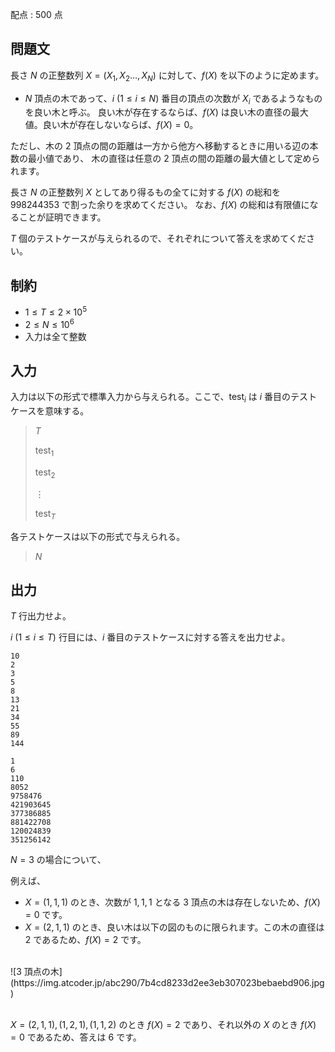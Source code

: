 配点 : $500$ 点

## 問題文

長さ $N$ の正整数列 $X=(X_1,X_2\ldots,X_N)$ に対して、$f(X)$ を以下のように定めます。

- $N$ 頂点の木であって、$i\ (1 \leq i \leq N)$ 番目の頂点の次数が $X_i$ であるようなものを良い木と呼ぶ。
良い木が存在するならば、$f(X)$ は良い木の直径の最大値。良い木が存在しないならば、$f(X)=0$。

ただし、木の $2$ 頂点の間の距離は一方から他方へ移動するときに用いる辺の本数の最小値であり、
木の直径は任意の $2$ 頂点の間の距離の最大値として定められます。

長さ $N$ の正整数列 $X$ としてあり得るもの全てに対する $f(X)$ の総和を $998244353$ で割った余りを求めてください。
なお、$f(X)$ の総和は有限値になることが証明できます。

$T$ 個のテストケースが与えられるので、それぞれについて答えを求めてください。

## 制約

- $1\leq T \leq 2\times 10^5$
- $2 \leq N \leq 10^6$
- 入力は全て整数

## 入力

入力は以下の形式で標準入力から与えられる。ここで、$\mathrm{test}_i$ は $i$ 番目のテストケースを意味する。

> $T$
> 
> $\mathrm{test}_1$
> 
> $\mathrm{test}_2$
> 
> $\vdots$
> 
> $\mathrm{test}_T$

各テストケースは以下の形式で与えられる。

> $N$

## 出力

$T$ 行出力せよ。

$i\ (1\leq i \leq T)$ 行目には、$i$ 番目のテストケースに対する答えを出力せよ。

```input1
10
2
3
5
8
13
21
34
55
89
144
```

```output1
1
6
110
8052
9758476
421903645
377386885
881422708
120024839
351256142
```

$N=3$ の場合について、

例えば、

- $X=(1,1,1)$ のとき、次数が $1,1,1$ となる $3$ 頂点の木は存在しないため、$f(X)=0$ です。
- $X=(2,1,1)$ のとき、良い木は以下の図のものに限られます。この木の直径は $2$ であるため、$f(X)=2$ です。

<br>
![3 頂点の木](https://img.atcoder.jp/abc290/7b4cd8233d2ee3eb307023bebaebd906.jpg)
<br><br>

$X=(2,1,1),(1,2,1),(1,1,2)$ のとき $f(X)=2$ であり、それ以外の $X$ のとき $f(X)=0$ であるため、答えは $6$ です。
